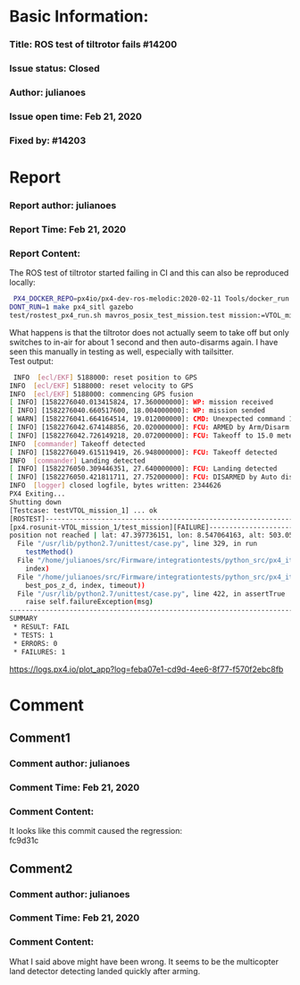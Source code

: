 # Basic Information:
### Title:  ROS test of tiltrotor fails #14200 
### Issue status: Closed
### Author: julianoes
### Issue open time: Feb 21, 2020
### Fixed by: #14203
# Report
### Report author: julianoes
### Report Time: Feb 21, 2020
### Report Content:   
The ROS test of tiltrotor started failing in CI and this can also be reproduced locally:  
    
```bash     
 PX4_DOCKER_REPO=px4io/px4-dev-ros-melodic:2020-02-11 Tools/docker_run.sh bash        
DONT_RUN=1 make px4_sitl gazebo        
test/rostest_px4_run.sh mavros_posix_test_mission.test mission:=VTOL_mission_1 vehicle:=tiltrotor        
```  
What happens is that the tiltrotor does not actually seem to take off but only switches to in-air for about 1 second and then auto-disarms again. I have seen this manually in testing as well, especially with tailsitter.  
Test output:  
    
```bash     
 INFO  [ecl/EKF] 5188000: reset position to GPS        
INFO  [ecl/EKF] 5188000: reset velocity to GPS        
INFO  [ecl/EKF] 5188000: commencing GPS fusion        
[ INFO] [1582276040.013415824, 17.360000000]: WP: mission received        
[ INFO] [1582276040.660517600, 18.004000000]: WP: mission sended        
[ WARN] [1582276041.664164514, 19.012000000]: CMD: Unexpected command 176, result 0        
[ INFO] [1582276042.674148856, 20.020000000]: FCU: ARMED by Arm/Disarm component command        
[ INFO] [1582276042.726149218, 20.072000000]: FCU: Takeoff to 15.0 meters above home.        
INFO  [commander] Takeoff detected        
[ INFO] [1582276049.615119419, 26.948000000]: FCU: Takeoff detected        
INFO  [commander] Landing detected        
[ INFO] [1582276050.309446351, 27.640000000]: FCU: Landing detected        
[ INFO] [1582276050.421811711, 27.752000000]: FCU: DISARMED by Auto disarm initiated        
INFO  [logger] closed logfile, bytes written: 2344626        
PX4 Exiting...        
Shutting down        
[Testcase: testVTOL_mission_1] ... ok        
[ROSTEST]-----------------------------------------------------------------------        
[px4.rosunit-VTOL_mission_1/test_mission][FAILURE]------------------------------        
position not reached | lat: 47.397736151, lon: 8.547064163, alt: 503.05, current pos_xy_d: 110.65, current pos_z_d: 14.77, best pos_xy_d: 110.47, best pos_z_d: 14.24, index: 0 | timeout(seconds): 60        
  File "/usr/lib/python2.7/unittest/case.py", line 329, in run        
    testMethod()        
  File "/home/julianoes/src/Firmware/integrationtests/python_src/px4_it/mavros/mission_test.py", line 271, in test_mission        
    index)        
  File "/home/julianoes/src/Firmware/integrationtests/python_src/px4_it/mavros/mission_test.py", line 228, in reach_position        
    best_pos_z_d, index, timeout))        
  File "/usr/lib/python2.7/unittest/case.py", line 422, in assertTrue        
    raise self.failureException(msg)        
--------------------------------------------------------------------------------        
SUMMARY        
 * RESULT: FAIL        
 * TESTS: 1        
 * ERRORS: 0        
 * FAILURES: 1        
```  
https://logs.px4.io/plot_app?log=feba07e1-cd9d-4ee6-8f77-f570f2ebc8fb  

# Comment
## Comment1
### Comment author: julianoes
### Comment Time: Feb 21, 2020
### Comment Content:   
It looks like this commit caused the regression:    
fc9d31c  

## Comment2
### Comment author: julianoes
### Comment Time: Feb 21, 2020
### Comment Content:   
What I said above might have been wrong. It seems to be the multicopter land detector detecting landed quickly after arming.  

